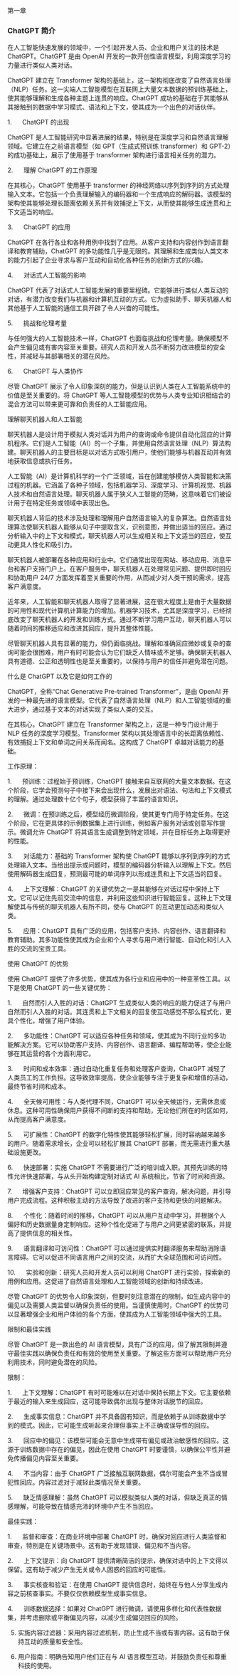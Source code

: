 第一章

### ChatGPT 简介

在人工智能快速发展的领域中，一个引起开发人员、企业和用户关注的技术是 ChatGPT。ChatGPT 是由 OpenAI 开发的一款开创性语言模型，利用深度学习的力量进行类似人类对话。

ChatGPT 建立在 Transformer 架构的基础上，这一架构彻底改变了自然语言处理（NLP）任务。这一尖端人工智能模型在互联网上大量文本数据的预训练基础上，使其能够理解和生成各种主题上连贯的响应。ChatGPT 成功的基础在于其能够从其接触到的数据中学习模式、语法和上下文，使其成为一个出色的对话伙伴。

1.      ChatGPT 的出现

ChatGPT 是人工智能研究中显著进展的结果，特别是在深度学习和自然语言理解领域。它建立在之前语言模型（如 GPT（生成式预训练 transformer）和 GPT-2）的成功基础上，展示了使用基于 transformer 架构进行语言相关任务的潜力。

2.      理解 ChatGPT 的工作原理

在其核心，ChatGPT 使用基于 transformer 的神经网络以序列到序列的方式处理输入文本。它包括一个负责理解输入的编码器和一个生成响应的解码器。该模型的架构使其能够处理长距离依赖关系并有效捕捉上下文，从而使其能够生成连贯和上下文适当的响应。

3.      ChatGPT 的应用

ChatGPT 在各行各业和各种用例中找到了应用。从客户支持和内容创作到语言翻译和教育辅助，ChatGPT 的多功能性几乎是无限的。其理解和生成类似人类文本的能力引起了企业寻求与客户互动和自动化各种任务的创新方式的兴趣。

4.      对话式人工智能的影响

ChatGPT 代表了对话式人工智能发展的重要里程碑。它能够进行类似人类互动的对话，有潜力改变我们与机器和计算机互动的方式。它为虚拟助手、聊天机器人和其他基于人工智能的通信工具开辟了令人兴奋的可能性。

5.      挑战和伦理考量

与任何强大的人工智能技术一样，ChatGPT 也面临挑战和伦理考量。确保模型不会产生偏见或有害内容至关重要。研究人员和开发人员不断努力改进模型的安全性，并减轻与其部署相关的潜在风险。

6.      ChatGPT 与人类协作

尽管 ChatGPT 展示了令人印象深刻的能力，但是认识到人类在人工智能系统中的价值是至关重要的。将 ChatGPT 等人工智能模型的优势与人类专业知识相结合的混合方法可以带来更可靠和负责任的人工智能应用。

理解聊天机器人和人工智能

聊天机器人是设计用于模拟人类对话并为用户的查询或命令提供自动化回应的计算机程序。它们是人工智能（AI）的一个子集，并使用自然语言处理（NLP）算法构建。聊天机器人的主要目标是以对话方式吸引用户，使他们能够与机器互动并有效地获取信息或执行任务。

人工智能（AI）是计算机科学的一个广泛领域，旨在创建能够模仿人类智能和决策过程的机器。它涵盖了各种子领域，包括机器学习、深度学习、计算机视觉、机器人技术和自然语言处理。聊天机器人属于狭义人工智能的范畴，这意味着它们被设计用于在特定任务或领域中表现出色。

聊天机器人背后的技术涉及处理和理解用户自然语言输入的复杂算法。自然语言处理算法使聊天机器人能够从句子中提取含义，识别意图，并做出适当的回应。通过分析输入中的上下文和模式，聊天机器人可以生成相关和上下文适当的回应，使互动更具人性化和吸引力。

聊天机器人被部署在各种应用和行业中。它们通常出现在网站、移动应用、消息平台和客户支持门户上。在客户服务中，聊天机器人在处理常见问题、提供即时回应和协助用户 24/7 方面发挥着至关重要的作用，从而减少对人类干预的需求，提高客户满意度。

近年来，人工智能和聊天机器人取得了显著进展，这在很大程度上是由于大量数据的可用性和现代计算机计算能力的增加。机器学习技术，尤其是深度学习，已经彻底改变了聊天机器人的开发和训练方式。通过不断学习用户互动，聊天机器人可以随着时间的推移适应和改进其回应，提升其整体性能。

尽管聊天机器人具有显著的能力，但仍面临挑战。理解和准确回应微妙或复杂的查询可能会很困难，用户有时可能会认为它们缺乏人情味或不足够。确保聊天机器人具有道德、公正和透明性也是至关重要的，以保持与用户的信任并避免潜在问题。

什么是 ChatGPT 以及它是如何工作的

ChatGPT，全称“Chat Generative Pre-trained Transformer”，是由 OpenAI 开发的一种最先进的语言模型。它代表了自然语言处理（NLP）和人工智能领域的重大进步，通过基于文本的对话实现了类似人类的交互。

在其核心，ChatGPT 建立在 Transformer 架构之上，这是一种专门设计用于 NLP 任务的深度学习模型。Transformer 架构以其处理语言中的长距离依赖性、有效捕捉上下文和单词之间关系而闻名。这构成了 ChatGPT 卓越对话能力的基础。

工作原理：

1.      预训练：过程始于预训练，ChatGPT 接触来自互联网的大量文本数据。在这个阶段，它学会预测句子中接下来会出现什么，发展出对语法、句法和上下文模式的理解。通过处理数十亿个句子，模型获得了丰富的语言知识。

2.      微调：在预训练之后，模型经历微调阶段，使其更专门用于特定任务。在这个阶段，它在更具体的示例数据集上进行训练，例如客户服务对话或创意写作提示。微调允许 ChatGPT 将其语言生成调整到特定领域，并在目标任务上取得更好的性能。

3.      对话能力：基础的 Transformer 架构使 ChatGPT 能够以序列到序列的方式处理输入文本。当给出提示或问题时，模型的编码器分析输入以理解上下文。然后使用解码器生成回复，预测最可能的单词序列以形成连贯和上下文适当的回复。

4.      上下文理解：ChatGPT 的关键优势之一是其能够在对话过程中保持上下文。它可以记住先前交流中的信息，并利用这些知识进行智能回复。这种上下文理解使其与传统的聊天机器人有所不同，使与 ChatGPT 的互动更加动态和类似人类。

5.      应用：ChatGPT 具有广泛的应用，包括客户支持、内容创作、语言翻译和教育辅助。其多功能性使其成为企业和个人寻求与用户进行智能、自动化和引人入胜的交流的宝贵工具。

使用 ChatGPT 的优势

使用 ChatGPT 提供了许多优势，使其成为各行业和应用中的一种变革性工具。以下是使用 ChatGPT 的一些关键优势：

1.      自然而引人入胜的对话：ChatGPT 生成类似人类的响应的能力促进了与用户自然而引人入胜的对话。其连贯和上下文相关的回复使互动感觉不那么程式化，更具个性化，增强了用户体验。

2.      多功能性：ChatGPT 可以适应各种任务和领域，使其成为不同行业的多功能解决方案。它可以协助客户支持、内容创作、语言翻译、编程帮助等，使企业能够在其运营的各个方面利用它。

3.      时间和成本效率：通过自动化重复任务和处理客户查询，ChatGPT 减轻了人类员工的工作负担。这导致效率提高，使企业能够专注于更复杂和增值的活动，最终节省时间和成本。

4.      全天候可用性：与人类代理不同，ChatGPT 可以全天候运行，无需休息或休息。这种可用性确保用户获得不间断的支持和帮助，无论他们所在的时区如何，从而提高客户满意度。

5.      可扩展性：ChatGPT 的数字化特性使其能够轻松扩展，同时容纳越来越多的用户。随着需求增长，企业可以轻松扩展其 ChatGPT 部署，而无需进行重大基础设施更改。

6.      快速部署：实施 ChatGPT 不需要进行广泛的培训或入职。其预先训练的特性允许快速部署，与从头开始构建定制对话式 AI 系统相比，节省了时间和资源。

7.      增强客户支持：ChatGPT 可以立即回应常见的客户查询，解决问题，并引导用户完成流程。这种积极主动的方法导致了改进的客户支持和更快的问题解决。

8.      个性化：随着时间的推移，ChatGPT 可以从用户互动中学习，并根据个人偏好和历史数据量身定制响应。这种个性化促进了与用户之间更紧密的联系，并提高了提供信息的相关性。

9.      语言翻译和可访问性：ChatGPT 可以通过提供实时翻译服务来帮助消除语言障碍。它可以促进不同语言用户之间的交流，从而扩大全球范围和可访问性。

10.      实验和创新：研究人员和开发人员可以利用 ChatGPT 进行实验，探索新的用例和应用。这促进了自然语言处理和人工智能领域的创新和持续改进。

尽管 ChatGPT 的优势令人印象深刻，但要时刻注意潜在的限制，如生成内容中的偏见以及需要人类监督以确保负责任的使用。当谨慎使用时，ChatGPT 的优势可以显著增强企业和用户体验的各个方面，使其成为人工智能领域中强大的工具。

限制和最佳实践

尽管 ChatGPT 是一款出色的 AI 语言模型，具有广泛的应用，但了解其限制并遵守最佳实践以确保负责任和有效的使用至关重要。了解这些方面可以帮助用户充分利用技术，同时避免潜在的风险。

限制：

1.      上下文理解：ChatGPT 有时可能难以在对话中保持长期上下文。它主要依赖于最近的输入来生成回应，这可能导致偶尔出现与整体对话脱节的回应。

2.      生成事实信息：ChatGPT 并不具备固有知识，而是依赖于从训练数据中学到的模式。因此，它可能生成听起来合理但事实上不正确或误导性的回应。

3.      回应中的偏见：该模型可能会无意中生成带有偏见或政治敏感性的回应。这源于训练数据中存在的偏见，因此在使用 ChatGPT 时要谨慎，以确保公平性并避免传播偏见内容至关重要。

4.      不当内容：由于 ChatGPT 广泛接触互联网数据，偶尔可能会产生不当或冒犯性回应。内容过滤对于减轻此类情况至关重要。

5.      缺乏情感理解：虽然 ChatGPT 可以模拟类似人类的对话，但缺乏真正的情感理解，可能导致在情感充沛的环境中产生不当回应。

最佳实践：

1.      监督和审查：在商业环境中部署 ChatGPT 时，确保对回应进行人类监督和审查，特别是在关键场景中。这有助于发现错误、偏见和不当内容。

2.      上下文提示：向 ChatGPT 提供清晰简洁的提示，确保对话中的上下文得以保留。这有助于减少产生无关或令人困惑的回应的可能性。

3.      事实核查和验证：在使用 ChatGPT 提供信息时，始终在与他人分享生成内容之前核查事实。不要仅仅依赖模型生成事实信息。

4.      训练数据选择：如果对 ChatGPT 进行微调，请使用多样化和代表性数据集，并考虑删除或平衡偏见内容，以减少生成偏见回应的风险。

5. 实施内容过滤器：采用内容过滤机制，防止生成不当或有害内容。这有助于保持互动的质量和安全性。

6. 用户指南：明确告知用户他们正在与 AI 语言模型互动，并鼓励负责任和尊重科技的使用。
